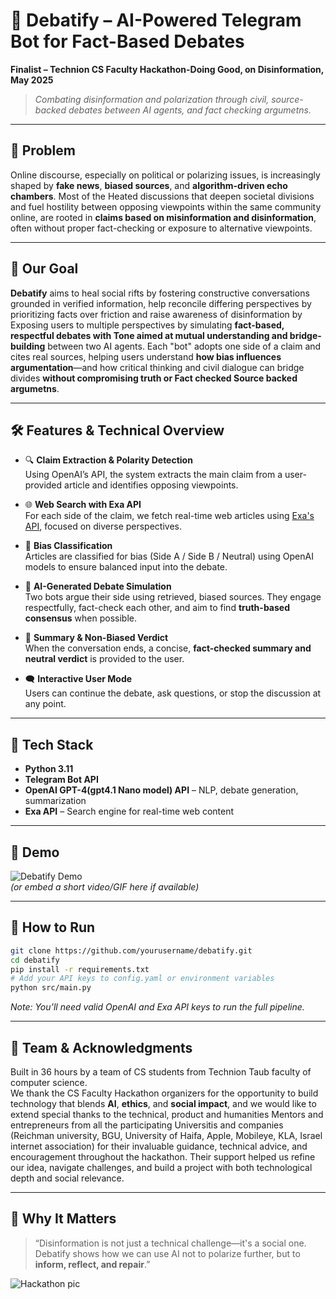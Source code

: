
# 🧠 Debatify – AI-Powered Telegram Bot for Fact-Based Debates

**Finalist – Technion CS Faculty Hackathon-Doing Good, on Disinformation, May 2025**

> _Combating disinformation and polarization through civil, source-backed debates between AI agents, and fact checking argumetns._

---

## 🚨 Problem

Online discourse, especially on political or polarizing issues, is increasingly shaped by **fake news**, **biased sources**, and **algorithm-driven echo chambers**. Most of the Heated discussions that deepen societal divisions and fuel hostility between opposing viewpoints within the same community online, are rooted in **claims based on misinformation and disinformation**, often without proper fact-checking or exposure to alternative viewpoints.

---

## 🎯 Our Goal

**Debatify** aims to heal social rifts by fostering constructive conversations grounded in verified information, help reconcile differing perspectives by prioritizing facts over friction and raise awareness of disinformation by Exposing users to multiple perspectives by simulating **fact-based, respectful debates with Tone aimed at mutual understanding and bridge-building** between two AI agents. Each "bot" adopts one side of a claim and cites real sources, helping users understand **how bias influences argumentation**—and how critical thinking and civil dialogue can bridge divides **without compromising truth or Fact checked Source backed argumetns**.

---

## 🛠️ Features & Technical Overview

- 🔍 **Claim Extraction & Polarity Detection**  
  Using OpenAI’s API, the system extracts the main claim from a user-provided article and identifies opposing viewpoints.

- 🌐 **Web Search with Exa API**  
  For each side of the claim, we fetch real-time web articles using [Exa's API](https://exa.ai/), focused on diverse perspectives.

- 🧭 **Bias Classification**  
  Articles are classified for bias (Side A / Side B / Neutral) using OpenAI models to ensure balanced input into the debate.

- 🤖 **AI-Generated Debate Simulation**  
  Two bots argue their side using retrieved, biased sources. They engage respectfully, fact-check each other, and aim to find **truth-based consensus** when possible.

- 📄 **Summary & Non-Biased Verdict**  
  When the conversation ends, a concise, **fact-checked summary and neutral verdict** is provided to the user.

- 🗨️ **Interactive User Mode**  
  Users can continue the debate, ask questions, or stop the discussion at any point.

---

## 🧰 Tech Stack

- **Python 3.11**
- **Telegram Bot API**
- **OpenAI GPT-4(gpt4.1 Nano model) API** – NLP, debate generation, summarization
- **Exa API** – Search engine for real-time web content

---

## 📸 Demo

![Debatify Demo](demo.gif)  
*(or embed a short video/GIF here if available)*

---

## 🧪 How to Run

```bash
git clone https://github.com/yourusername/debatify.git
cd debatify
pip install -r requirements.txt
# Add your API keys to config.yaml or environment variables
python src/main.py
```

*Note: You’ll need valid OpenAI and Exa API keys to run the full pipeline.*

---

## 🤝 Team & Acknowledgments

Built in 36 hours by a team of CS students from Technion Taub faculty of computer science.  
We thank the CS Faculty Hackathon organizers for the opportunity to build technology that blends **AI**, **ethics**, and **social impact**, and we would like to extend special thanks to the technical, product and humanities Mentors and entrepreneurs from all the participating Universitis and companies (Reichman university, BGU, University of Haifa, Apple, Mobileye, KLA, Israel internet association) for their invaluable guidance, technical advice, and encouragement throughout the hackathon. Their support helped us refine our idea, navigate challenges, and build a project with both technological depth and social relevance.

---

## 📌 Why It Matters

> “Disinformation is not just a technical challenge—it's a social one. Debatify shows how we can use AI not to polarize further, but to **inform, reflect, and repair**.”

![Hackathon pic](https://raw.githubusercontent.com/USERNAME/Hackathon_2025/main/hackathonPic.PNG)


